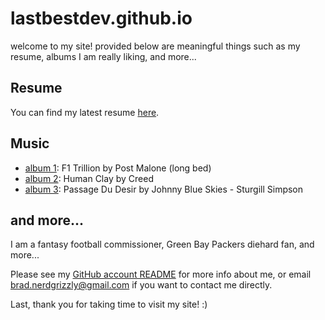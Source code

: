 # lastbestdev.github.io
welcome to my site! provided below are meaningful things such as my resume, albums I am really liking, and more...

## Resume
You can find my latest resume [here](./assets/resume_08_2025.pdf).

## Music
- [album 1](https://open.spotify.com/album/4f2G7uAWqzpOPwEfCDV87A?si=d68o4CI-Q4qb9r5184Mh5w): F1 Trillion by Post Malone (long bed)
- [album 2](https://open.spotify.com/album/3Nyjm9NBEdiaiWr2BEaV46?si=Aak1ITvQSjC8Hl_o8LKikQ): Human Clay by Creed
- [album 3](https://open.spotify.com/album/71On7h3S7yH5D0Td6YNw1t?si=afACF2oNSmWfWN6S_n1IYQ): Passage Du Desir by Johnny Blue Skies - Sturgill Simpson

## and more...
I am a fantasy football commissioner, Green Bay Packers diehard fan, and more... 

Please see my [GitHub account README](https://github.com/lastbestdev) for more info about me, or email [brad.nerdgrizzly@gmail.com](mailto:brad.nerdgrizzly@gmail.com) if you want to contact me directly.

Last, thank you for taking time to visit my site! :) 
